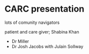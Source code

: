 # CARC presentation

lots of comunity navigators

patient and care giver; Shabina Khan

+ Dr Miller 
+ Dr Josh Jacobs with Julain Sollway

